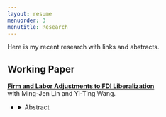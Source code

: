 ```yaml
---
layout: resume
menuorder: 3
menutitle: Research
---
```


Here is my recent research with links and abstracts. 

## Working Paper

<a href="https://sungjuwu.github.io/CNFDI_paper.pdf" target="_blank"><b>Firm and Labor Adjustments to FDI Liberalization</b></a><br>
with Ming-Jen Lin and Yi-Ting Wang.
- <details><summary>Abstract</summary>This paper studies how liberalizing outward foreign direct investments (FDI) affects manufacturers' engagement in global production and their domestic workers' labor market outcomes. Focusing on a liberalization policy in Taiwan that permits 122 electronic products to be produced in China, we estimate its effect on Taiwanese electronic manufacturers and their domestic workers. Employing a matched differencein-differences strategy, we find that the manufacturers targeted by the policy are on average 15% more likely to invest in China relative to the non-targeted ones. Correspondingly, the domestic workers initially employed by the targeted manufacturers are on average more likely to change their jobs, stay fewer years employed, and have lower wages in subsequent years relative to those employed by the non-targeted ones. The worker-level effects exhibit substantial heterogeneity across the initial wage distribution, with the top-decile workers winning and the other workers losing. </details>
